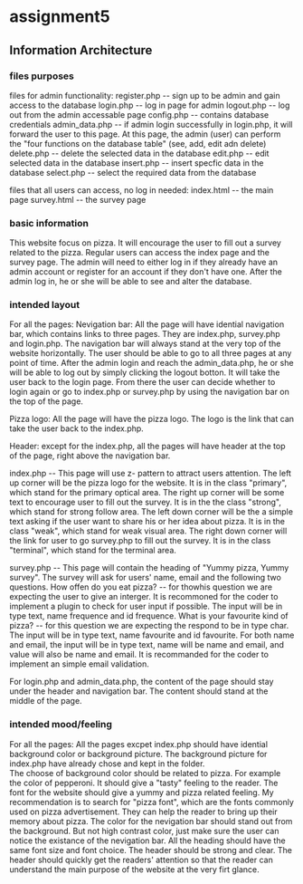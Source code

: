 # assignment5

## Information Architecture 

### files purposes
files for admin functionality:
register.php -- sign up to be admin and gain access to the database 
login.php -- log in page for admin 
logout.php -- log out from the admin accessable page 
config.php -- contains database credentials 
admin_data.php -- if admin login successfully in login.php, it will forward the user to this page. At this page, the admin (user) can perform the "four functions on the database table" (see, add, edit adn delete)
delete.php -- delete the selected data in the database 
edit.php -- edit selected data in the database 
insert.php -- insert specfic data in the database 
select.php -- select the required data from the database 

files that all users can access, no log in needed:
index.html -- the main page
survey.html -- the survey page 

### basic information 
This website focus on pizza. It will encourage the user to fill out a survey related to the pizza. Regular users can access the index page and the survey page. The admin will need to either log in if they already have an admin account or register for an account if they don't have one. After the admin log in, he or she will be able to see and alter the database. 

### intended layout
For all the pages:
Nevigation bar:  All the page will have idential navigation bar, which contains links to three pages. They are index.php, survey.php and login.php. The navigation bar will always stand at the very top of the website horizontally. The user should be able to go to all three pages at any point of time. After the admin login and reach the admin_data.php, he or she will be able to log out by simply clicking the logout botton. It will take the user back to the login page. From there the user can decide whether to login again or go to index.php or survey.php by using the navigation bar on the top of the page. 

Pizza logo: All the page will have the pizza logo. The logo is the link that can take the user back to the index.php.

Header: except for the index.php, all the pages will have header at the top of the page, right above the navigation bar. 

index.php -- This page will use z- pattern to attract users attention. The left up corner will be the pizza logo for the website. It is in the class "primary", which stand for the primary optical area. The right up corner will be some text to encourage user to fill out the survey. It is in the the class "strong", which stand for strong follow area. The left down corner will be the a simple text asking if the user want to share his or her idea about pizza. It is in the class "weak", which stand for weak visual area. The right down corner will the link for user to go survey.php to fill out the survey. It is in the class "terminal", which stand for the terminal area. 

survey.php -- This page will contain the heading of "Yummy pizza, Yummy survey". The survey will ask for users' name, email and the following two questions. 
How offen do you eat pizza? -- for thowhis question we are expecting the user to give an interger. It is recommoned for the coder to implement a plugin to check for user input if possible. The input will be in type text, name frequence and id frequence.
What is your favourite kind of pizza? -- for this question we are expecting the respond to be in type char. The input will be in type text, name favourite and id favourite. 
For both name and email, the input will be in type text, name will be name and email, and value will also be name and email. It is recommanded for the coder to implement an simple email validation. 

For login.php and admin_data.php, the content of the page should stay under the header and navigation bar. The content should stand at the middle of the page. 




### intended mood/feeling 
For all the pages: 
  All the pages excpet index.php should have idential background color or background picture. The background picture for index.php have already chose and kept in the folder.  
  The choose of background color should be related to pizza. For example the color of pepperoni. It should give a "tasty" feeling to the reader. The font for the website should give a yummy and pizza related feeling. My recommendation is to search for "pizza font", which are the fonts commonly used on pizza advertisement. They can help the reader to bring up their memory about pizza. 
  The color for the nevigation bar should stand out from the background. But not high contrast color, just make sure the user can notice the existance of the nevigation bar.
  All the heading should have the same font size and font choice. The header should be strong and clear. The header should quickly get the readers' attention so that the reader can understand the main purpose of the website at the very firt glance. 
